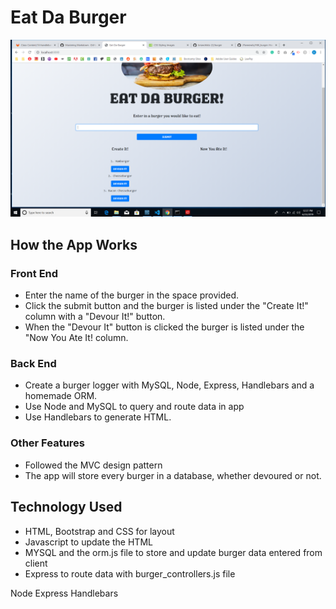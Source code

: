 # Eat Da Burger
![Friend Finder Home](https://github.com/brianchilds-22/burger/blob/master/public/Screenshot%20(8).png) 
## How the App Works
### Front End
* Enter the name of the burger in the space provided. 
* Click the submit button and the burger is listed under the "Create It!" column with a "Devour It!" button. 
* When the "Devour It" button is clicked the burger is listed under the "Now You Ate It! column.
### Back End
* Create a burger logger with MySQL, Node, Express, Handlebars and a homemade ORM. 
* Use Node and MySQL to query and route data in app 
* Use Handlebars to generate HTML.
### Other Features
* Followed the MVC design pattern 
* The app will store every burger in a database, whether devoured or not.

## Technology Used
* HTML, Bootstrap and CSS for layout
* Javascript to update the HTML
* MYSQL and the orm.js file to store and update burger data entered from client
* Express to route data with burger_controllers.js file

Node Express Handlebars
